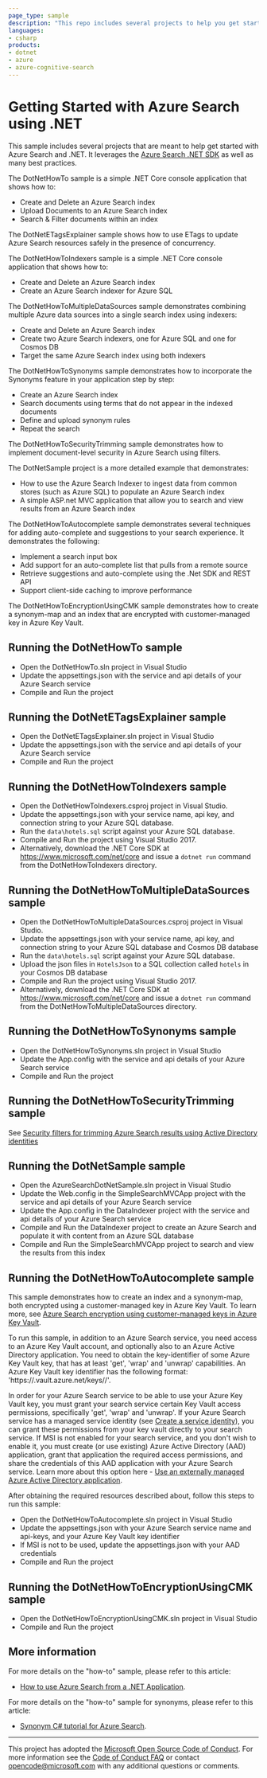 ```yaml
---
page_type: sample
description: "This repo includes several projects to help you get started with Azure Search and .NET."
languages:
- csharp
products:
- dotnet
- azure
- azure-cognitive-search
---
```


# Getting Started with Azure Search using .NET

This sample includes several projects that are meant to help get started with Azure Search and .NET. It leverages the [Azure Search .NET SDK](https://aka.ms/search-sdk) as well as many best practices.

The DotNetHowTo sample is a simple .NET Core console application that shows how to:

* Create and Delete an Azure Search index
* Upload Documents to an Azure Search index
* Search & Filter documents within an index

The DotNetETagsExplainer sample shows how to use ETags to update Azure Search resources safely in the presence of concurrency.

The DotNetHowToIndexers sample is a simple .NET Core console application that shows how to:

* Create and Delete an Azure Search index
* Create an Azure Search indexer for Azure SQL

The DotNetHowToMultipleDataSources sample demonstrates combining multiple Azure data sources into a single search index using indexers:

* Create and Delete an Azure Search index
* Create two Azure Search indexers, one for Azure SQL and one for Cosmos DB
* Target the same Azure Search index using both indexers

The DotNetHowToSynonyms sample demonstrates how to incorporate the Synonyms feature in your application step by step:

* Create an Azure Search index
* Search documents using terms that do not appear in the indexed documents
* Define and upload synonym rules
* Repeat the search

The DotNetHowToSecurityTrimming sample demonstrates how to implement document-level security in Azure Search using filters.

The DotNetSample project is a more detailed example that demonstrates:

* How to use the Azure Search Indexer to ingest data from common stores (such as Azure SQL) to populate an Azure Search index
* A simple ASP.net MVC application that allow you to search and view results from an Azure Search index

The DotNetHowToAutocomplete sample demonstrates several techniques for adding auto-complete and suggestions to your search experience.  It demonstrates the following:

* Implement a search input box
* Add support for an auto-complete list that pulls from a remote source 
* Retrieve suggestions and auto-complete using the .Net SDK and REST API
* Support client-side caching to improve performance 

The DotNetHowToEncryptionUsingCMK sample demonstrates how to create a synonym-map and an index that are encrypted with customer-managed key in Azure Key Vault.

## Running the DotNetHowTo sample

* Open the DotNetHowTo.sln project in Visual Studio
* Update the appsettings.json with the service and api details of your Azure Search service
* Compile and Run the project

## Running the DotNetETagsExplainer sample

* Open the DotNetETagsExplainer.sln project in Visual Studio
* Update the appsettings.json with the service and api details of your Azure Search service
* Compile and Run the project

## Running the DotNetHowToIndexers sample

* Open the DotNetHowToIndexers.csproj project in Visual Studio.
* Update the appsettings.json with your service name, api key, and connection string to your Azure SQL database.
* Run the `data\hotels.sql` script against your Azure SQL database.
* Compile and Run the project using Visual Studio 2017.
* Alternatively, download the .NET Core SDK at https://www.microsoft.com/net/core and
  issue a `dotnet run` command from the DotNetHowToIndexers directory.

## Running the DotNetHowToMultipleDataSources sample

* Open the DotNetHowToMultipleDataSources.csproj project in Visual Studio.
* Update the appsettings.json with your service name, api key, and connection string to your Azure SQL database and Cosmos DB database
* Run the `data\hotels.sql` script against your Azure SQL database.
* Upload the json files in `HotelsJson` to a SQL collection called `hotels` in your Cosmos DB database
* Compile and Run the project using Visual Studio 2017.
* Alternatively, download the .NET Core SDK at https://www.microsoft.com/net/core and
  issue a `dotnet run` command from the DotNetHowToMultipleDataSources directory.

## Running the DotNetHowToSynonyms sample

* Open the DotNetHowToSynonyms.sln project in Visual Studio
* Update the App.config with the service and api details of your Azure Search service
* Compile and Run the project

## Running the DotNetHowToSecurityTrimming sample

See [Security filters for trimming Azure Search results using Active Directory identities](https://docs.microsoft.com/azure/search/search-security-trimming-for-azure-search-with-aad)

## Running the DotNetSample sample

* Open the AzureSearchDotNetSample.sln project in Visual Studio
* Update the Web.config in the SimpleSearchMVCApp project with the service and api details of your Azure Search service
* Update the App.config in the DataIndexer project with the service and api details of your Azure Search service
* Compile and Run the DataIndexer project to create an Azure Search and populate it with content from an Azure SQL database
* Compile and Run the SimpleSearchMVCApp project to search and view the results from this index

## Running the DotNetHowToAutocomplete sample

This sample demonstrates how to create an index and a synonym-map, both encrypted using a customer-managed key in Azure Key Vault. To learn more, see [Azure Search encryption using customer-managed keys in Azure Key Vault](https://docs.microsoft.com/azure/search/search-security-manage-encryption-keys).

To run this sample, in addition to an Azure Search service, you need access to an Azure Key Vault account, and optionally also to an Azure Active Directory application. 
You need to obtain the key-identifier of some Azure Key Vault key, that has at least 'get', 'wrap' and 'unwrap' capabilities. An Azure Key Vault key identifier has the following format: 'https://<key-vault-name>.vault.azure.net/keys/<key-name>/<key-version>'. 

In order for your Azure Search service to be able to use your Azure Key Vault key, you must grant your search service certain Key Vault access permissions, specifically 'get', 'wrap' and 'unwrap'.
If your Azure Search service has a managed service identity (see [Create a service identity](https://docs.microsoft.com/azure/search/search-security-manage-encryption-keys#3---create-a-service-identity)), you can grant these permissions from your key vault directly to your search service. If MSI is not enabled for your search service, and you don't wish to enable it, you must create (or use existing) Azure Active Directory (AAD) application, grant that application the required access permissions, and share the credentials of this AAD application with your Azure Search service. Learn more about this option here - [Use an externally managed Azure Active Directory application](https://docs.microsoft.com/azure/search/search-security-manage-encryption-keys#aad-app).

After obtaining the required resources described about, follow this steps to run this sample:

* Open the DotNetHowToAutocomplete.sln project in Visual Studio
* Update the appsettings.json with your Azure Search service name and api-keys, and your Azure Key Vault key identifier
* If MSI is not to be used, update the appsettings.json with your AAD credentials
* Compile and Run the project

## Running the DotNetHowToEncryptionUsingCMK sample

* Open the DotNetHowToEncryptionUsingCMK.sln project in Visual Studio
* Compile and Run the project

## More information

For more details on the "how-to" sample, please refer to this article:

  - [How to use Azure Search from a .NET Application](https://docs.microsoft.com/azure/search/search-howto-dotnet-sdk).

For more details on the "how-to" sample for synonyms, please refer to this article:

  - [Synonym C# tutorial for Azure Search](https://aka.ms/azsdotnetsynonyms).

---

This project has adopted the [Microsoft Open Source Code of Conduct](https://opensource.microsoft.com/codeofconduct/). For more information see the [Code of Conduct FAQ](https://opensource.microsoft.com/codeofconduct/faq/) or contact [opencode@microsoft.com](mailto:opencode@microsoft.com) with any additional questions or comments.
